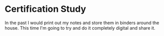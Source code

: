 # Certification Study

In the past I would print out my notes and store them in binders around the house.  This time I'm going to try and do it completely digital and share it.
